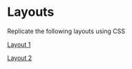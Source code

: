 # Layouts

Replicate the following layouts using CSS

[Layout 1](https://dribbble.com/shots/4679869-Travel-Blog-Exploration/)

[Layout 2](https://dribbble.com/shots/4928181-Verse-co-Exploration)
